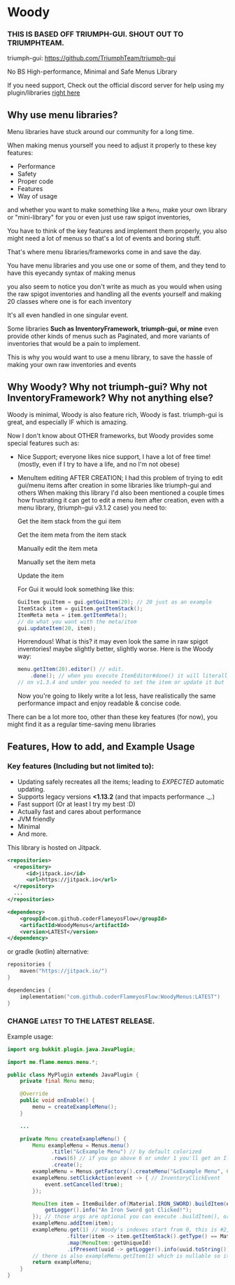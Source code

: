 # Woody
### THIS IS BASED OFF TRIUMPH-GUI. SHOUT OUT TO TRIUMPHTEAM.
triumph-gui: https://github.com/TriumphTeam/triumph-gui

No BS High-performance, Minimal and Safe Menus Library

If you need support, Check out the official discord server for help using my plugin/libraries [right here](https://discord.gg/Zj6KBS7UwX)

## Why use menu libraries?
Menu libraries have stuck around our community for a long time.

When making menus yourself you need to adjust it properly to these key features:
- Performance
- Safety
- Proper code
- Features
- Way of usage

and whether you want to make something like a `Menu`, make your own library or "mini-library" for you or even just use raw spigot inventories,

You have to think of the key features and implement them properly, you also might need a lot of menus so that's a lot of events and boring stuff.

That's where menu libraries/frameworks come in and save the day.

You have menu libraries and you use one or some of them, and they tend to have this eyecandy syntax of making menus

you also seem to notice you don't write as much as you would when using the raw spigot inventories and handling all the events yourself and making 20 classes where one is for each inventory

It's all even handled in one singular event.

Some libraries **Such as InventoryFramework, triumph-gui, or mine** even provide other kinds of menus such as Paginated, and more variants of inventories that would be a pain to implement.

This is why you would want to use a menu library, to save the hassle of making your own raw inventories and events

## Why Woody? Why not triumph-gui? Why not InventoryFramework? Why not anything else?
Woody is minimal, Woody is also feature rich, Woody is fast.
triumph-gui is great, and especially IF which is amazing.

Now I don't know about OTHER frameworks, but Woody provides some special features such as:
- Nice Support; everyone likes nice support, I have a lot of free time! (mostly, even if I try to have a life, and no I'm not obese)
- MenuItem editing AFTER CREATION; 
  I had this problem of trying to edit gui/menu items after creation in some libraries like triumph-gui and others
  When making this library I'd also been mentioned a couple times how frustrating it can get to edit a menu item
  after creation, even with a menu library, (triumph-gui v3.1.2 case) you need to:

    Get the item stack from the gui item

    Get the item meta from the item stack

    Manually edit the item meta

    Manually set the item meta

    Update the item

    For Gui it would look something like this:

    ```java
    GuiItem guiItem = gui.getGuiItem(20); // 20 just as an example
    ItemStack item = guiItem.getItemStack();
    ItemMeta meta = item.getItemMeta();
    // do what you want with the meta/item
    gui.updateItem(20, item);
    ```

    Horrendous! What is this? it may even look the same in raw spigot inventories! maybe slightly better, slightly worse.
    Here is the Woody way:

    ```java
    menu.getItem(20).editor() // edit.
        .done(); // when you execute ItemEditor#done() it will literally change the itemStack and action of that object.
    // on v1.3.4 and under you needed to set the item or update it but thats no longer the case.
    ```
    Now you're going to likely write a lot less, have realistically the same performance impact and enjoy readable & concise code.

There can be a lot more too, other than these key features (for now), you might find it as a regular time-saving menu libraries

## Features, How to add, and Example Usage

### Key features (Including but not limited to):
- Updating safely recreates all the items; leading to *EXPECTED* automatic updating.
- Supports legacy versions **<1.13.2** (and that impacts performance ._.)
- Fast support (Or at least I try my best :D)
- Actually fast and cares about performance
- JVM friendly
- Minimal
- And more.

This library is hosted on Jitpack.
```xml
<repositories>
  <repository>
      <id>jitpack.io</id>
      <url>https://jitpack.io</url>
  </repository>
  ...
</repositories>

<dependency>
    <groupId>com.github.coderFlameyosFlow</groupId>
    <artifactId>WoodyMenus</artifactId>
    <version>LATEST</version>
</dependency>
```
or gradle (kotlin) alternative:
```kotlin
repositories {
    maven("https://jitpack.io/")
}

dependencies {
    implementation("com.github.coderFlameyosFlow:WoodyMenus:LATEST")
}
```

### CHANGE `LATEST` TO THE LATEST RELEASE.

Example usage:
```java
import org.bukkit.plugin.java.JavaPlugin;

import me.flame.menus.menu.*;

public class MyPlugin extends JavaPlugin {
    private final Menu menu;

    @Override
    public void onEnable() {
        menu = createExampleMenu();
    }

    ...

    private Menu createExampleMenu() {
        Menu exampleMenu = Menus.menu()
              .title("&cExample Menu") // by default colorized
              .rows(6) // if you go above 6 or under 1 you'll get an IllegalArgumentException
              .create();
        exampleMenu = Menus.getFactory().createMenu("&cExample Menu", 6); // alternative
        exampleMenu.setClickAction(event -> { // InventoryClickEvent
            event.setCancelled(true); 
        });

        MenuItem item = ItemBuilder.of(Material.IRON_SWORD).buildItem(event -> {
            getLogger().info("An Iron Sword got Clicked!");
        }); // those args are optional you can execute .buildItem(), or even .build() if you want a normal ItemStack
        exampleMenu.addItem(item);
        exampleMenu.get(1) // Woody's indexes start from 0, this is #2, and yes this is an Optional<MenuItem>
                   .filter(item -> item.getItemStack().getType() == Material.IRON_SWORD)
                   .map(MenuItem::getUniqueId)
                   .ifPresent(uuid -> getLogger().info(uuid.toString())); // man I love Optionals
        // there is also exampleMenu.getItem(1) which is nullable so it's better if you use kotlin but worse if you use java (mostly)
        return exampleMenu;
    }
}
```
